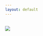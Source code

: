 ```yaml
---
layout: default
---
```

<section role="banner">
	<br/>
    <img src="{{ site.baseurl }}/img/SNC00472.jpg" />
</section>

